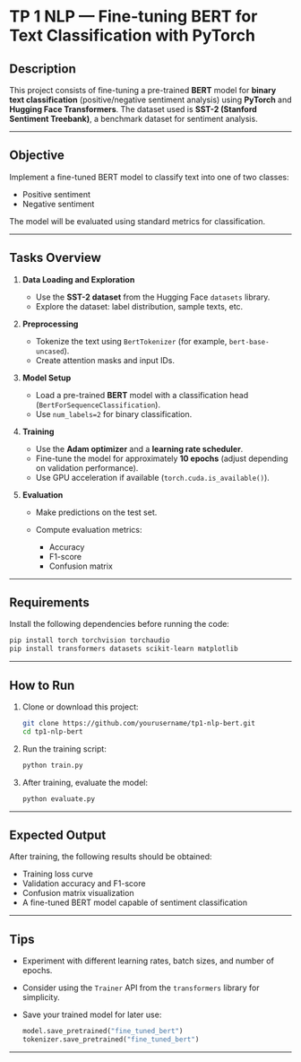 # TP 1 NLP — Fine-tuning BERT for Text Classification with PyTorch

## Description

This project consists of fine-tuning a pre-trained **BERT** model for **binary text classification** (positive/negative sentiment analysis) using **PyTorch** and **Hugging Face Transformers**.
The dataset used is **SST-2 (Stanford Sentiment Treebank)**, a benchmark dataset for sentiment analysis.

---

## Objective

Implement a fine-tuned BERT model to classify text into one of two classes:

* Positive sentiment
* Negative sentiment

The model will be evaluated using standard metrics for classification.

---

## Tasks Overview

1. **Data Loading and Exploration**

   * Use the **SST-2 dataset** from the Hugging Face `datasets` library.
   * Explore the dataset: label distribution, sample texts, etc.

2. **Preprocessing**

   * Tokenize the text using `BertTokenizer` (for example, `bert-base-uncased`).
   * Create attention masks and input IDs.

3. **Model Setup**

   * Load a pre-trained **BERT** model with a classification head (`BertForSequenceClassification`).
   * Use `num_labels=2` for binary classification.

4. **Training**

   * Use the **Adam optimizer** and a **learning rate scheduler**.
   * Fine-tune the model for approximately **10 epochs** (adjust depending on validation performance).
   * Use GPU acceleration if available (`torch.cuda.is_available()`).

5. **Evaluation**

   * Make predictions on the test set.
   * Compute evaluation metrics:

     * Accuracy
     * F1-score
     * Confusion matrix

---

## Requirements

Install the following dependencies before running the code:

```bash
pip install torch torchvision torchaudio
pip install transformers datasets scikit-learn matplotlib
```

---

## How to Run

1. Clone or download this project:

   ```bash
   git clone https://github.com/yourusername/tp1-nlp-bert.git
   cd tp1-nlp-bert
   ```

2. Run the training script:

   ```bash
   python train.py
   ```

3. After training, evaluate the model:

   ```bash
   python evaluate.py
   ```

---

## Expected Output

After training, the following results should be obtained:

* Training loss curve
* Validation accuracy and F1-score
* Confusion matrix visualization
* A fine-tuned BERT model capable of sentiment classification

---

## Tips

* Experiment with different learning rates, batch sizes, and number of epochs.
* Consider using the `Trainer` API from the `transformers` library for simplicity.
* Save your trained model for later use:

  ```python
  model.save_pretrained("fine_tuned_bert")
  tokenizer.save_pretrained("fine_tuned_bert")
  ```

---
